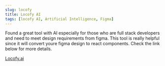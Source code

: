 ```yaml
---
slug: locofy
title: Locofy AI
tags: [locofy AI, Artificial Intelligence, Figma]
---
```


Found a great tool with AI especially for those who are full stack developers and need to meet design requirements from figma. This tool is really helpful since it will convert youre figma design to react components. Check the link below for more details.

[Locofy.ai](https://www.locofy.ai/)






